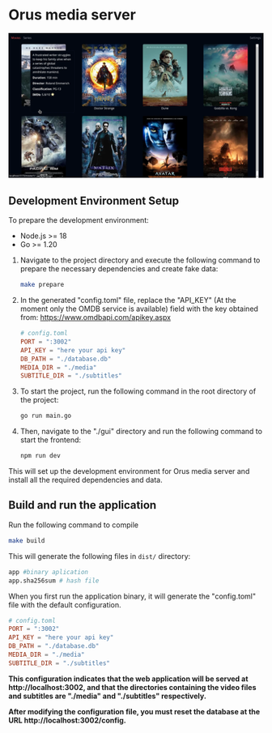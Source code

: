 # Orus media server

![screenshot](./screenshots/movies_page.webp)

## Development Environment Setup

To prepare the development environment:

- Node.js >= 18 
- Go >= 1.20 

1. Navigate to the project directory and execute the following command to prepare the necessary dependencies and create fake data:

    ```bash
    make prepare
    ```

2. In the generated "config.toml" file, replace the "API_KEY" (At the moment only the OMDB service is available) field with the key obtained from: https://www.omdbapi.com/apikey.aspx

    ```toml
    # config.toml
    PORT = ":3002"
    API_KEY = "here your api key"
    DB_PATH = "./database.db"
    MEDIA_DIR = "./media"
    SUBTITLE_DIR = "./subtitles"
    ```

3. To start the project, run the following command in the root directory of the project:

    ```bash
    go run main.go
    ```

4. Then, navigate to the "./gui" directory and run the following command to start the frontend:

    ```bash
    npm run dev
    ```


This will set up the development environment for Orus media server and install all the required dependencies and data.

## Build and run the application

Run the following command to compile 

```bash
make build
```
This will generate the following files in ```dist/``` directory:

```sh
app #binary aplication
app.sha256sum # hash file
```


When you first run the application binary, it will generate the "config.toml" file with the default configuration.

```toml
# config.toml
PORT = ":3002"
API_KEY = "here your api key"
DB_PATH = "./database.db"
MEDIA_DIR = "./media"
SUBTITLE_DIR = "./subtitles"
```

__This configuration indicates that the web application will be served at http://localhost:3002, and that the directories containing the video files and subtitles are "./media" and "./subtitles" respectively.__

__After modifying the configuration file, you must reset the database at the URL http://localhost:3002/config.__